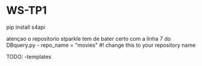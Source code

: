 # WS-TP1

pip install s4api

atençao o repositorio stparkle tem de bater certo com a linha
7 do DBquery.py - repo_name = "movies" #! change this to your repository name


TODO:
-templates

